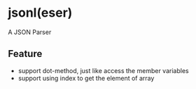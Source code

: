 # jsonl(eser)

A JSON Parser

## Feature

* support dot-method, just like access the member variables
* support using index to get the element of array
